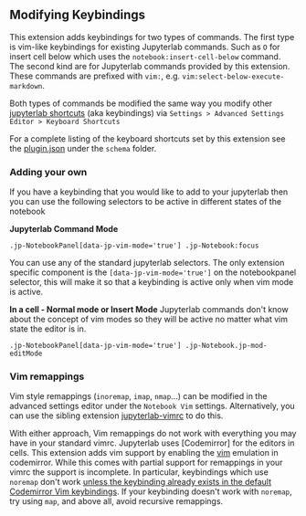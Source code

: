 ## Modifying Keybindings


This extension adds keybindings for two types of commands. The first type is vim-like keybindings for existing Jupyterlab commands. Such as  `O` for insert cell below which uses the `notebook:insert-cell-below` command. The second kind are for Jupyterlab commands provided by this extension. These commands are prefixed with `vim:`, e.g. `vim:select-below-execute-markdown`.

Both types of commands be modified the same way you modify other [jupyterlab shortcuts](https://jupyterlab.readthedocs.io/en/stable/user/interface.html#keyboard-shortcuts) (aka keybindings) via `Settings > Advanced Settings Editor > Keyboard Shortcuts`

For a complete listing of the keyboard shortcuts set by this extension see the [plugin.json](schema/plugin.json) under the `schema` folder.

### Adding your own

If you have a keybinding that you would like to add to your jupyterlab then you can use the following selectors to be active in different states of the notebook

**Jupyterlab Command Mode**

`.jp-NotebookPanel[data-jp-vim-mode='true'] .jp-Notebook:focus`

You can use any of the standard jupyterlab selectors. The only extension specific component is the `[data-jp-vim-mode='true']` on the notebookpanel selector, this will make it so that a keybinding is active only when vim mode is active.


 **In a cell - Normal mode or Insert Mode**
Jupyterlab commands don't know about the concept of vim modes so they will be active no matter what vim state the editor is in.

`.jp-NotebookPanel[data-jp-vim-mode='true'] .jp-Notebook.jp-mod-editMode`


### Vim remappings

Vim style remappings (`inoremap`, `imap`, `nmap`...) can be modified in the advanced settings editor under the `Notebook Vim` settings. Alternatively, you can use the sibling extension [jupyterlab-vimrc](https://github.com/ianhi/jupyterlab-vimrc#jupyterlab-vimrc) to do this.

With either approach, Vim remappings do not work with everything you may have in your standard vimrc. Jupyterlab uses [Codemirror] for the editors in cells. This extension adds vim support by enabling the [vim](https://codemirror.net/demo/vim.html) emulation in codemirror. While this comes with partial support for remappings in your vimrc the support is incomplete. In particular, keybindings which use `noremap` don't work [unless the keybinding already exists in the default Codemirror Vim keybindings](https://github.com/codemirror/codemirror5/blob/b2d26b4ccb1d0994ae84d18ad8b84018de176da9/keymap/vim.js#L764-L766). If your keybinding doesn't work with `noremap`, try using `map`, and above all, avoid recursive remappings.
